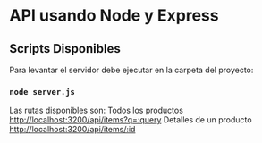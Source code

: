# API usando Node y Express

## Scripts Disponibles

Para levantar el servidor debe ejecutar en la carpeta del proyecto:

### `node server.js`

Las rutas disponibles son:
Todos los productos [http://localhost:3200/api/items?q=:query](http://localhost:3200/api/items?q=:query)
Detalles de un producto [http://localhost:3200/api/items/:id](http://localhost:3200/api/items/:id)

